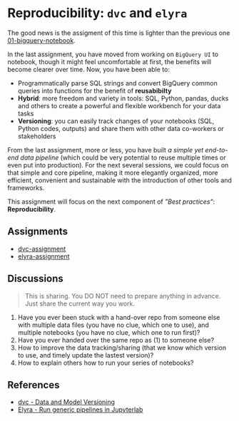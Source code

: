# Reproducibility: `dvc` and `elyra` #

The good news is the assigment of this time is lighter than the previous one [01-bigquery-notebook](../01-bigquery-notebooks/README.md).

In the last assignment, you have moved from working on `BigQuery UI` to notebook, though it might feel uncomfortable at first, the benefits will become clearer over time. Now, you have been able to:

- Programmatically parse SQL strings and convert BigQuery common queries into functions for the benefit of **reusabibilty**
- **Hybrid**: more freedom and variety in tools: SQL, Python, pandas, ducks and others to create a powerful and flexible workbench for your data tasks
- **Versioning**: you can easily track changes of your notebooks (SQL, Python codes, outputs) and share them with other data co-workers or stakeholders

From the last assignment, more or less, you have built *a simple yet end-to-end data pipeline* (which could be very potential to reuse multiple times or even put into production). For the next several sessions, we could focus on that simple and core pipeline, making it more elegantly organized, more efficient, convenient and sustainable with the introduction of other tools and frameworks.

This assignment will focus on the next component of *"Best practices"*: **Reproducibility**.


## Assignments ##

- [dvc-assignment](./dvc-assignment.md)
- [elyra-assignment](elyra-assignment/elyra-assignment.md)

## Discussions ##
> This is sharing. You DO NOT need to prepare anything in advance. Just share the current way you work.

1. Have you ever been stuck with a hand-over repo from someone else with multiple data files (you have no clue, which one to use), and multiple notebooks (you have no clue, which one to run first)?
2. Have you ever handed over the same repo as (1) to someone else?
3. How to improve the data tracking/sharing (that we know which version to use, and timely update the lastest version)?
4. How to explain others how to run your series of notebooks?

## References ##
* [dvc - Data and Model Versioning](https://dvc.org/doc/use-cases/versioning-data-and-model-files/tutorial)
* [Elyra - Run generic pipelines in Jupyterlab](https://github.com/elyra-ai/examples/tree/main/pipelines/introduction-to-generic-pipelines) 